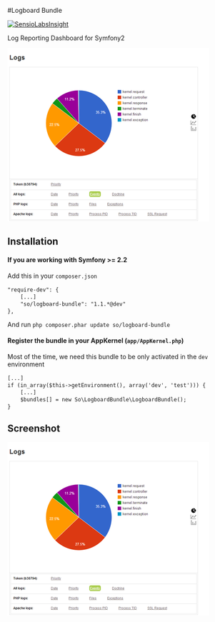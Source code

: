 #Logboard Bundle

[![SensioLabsInsight](https://insight.sensiolabs.com/projects/1804b213-0d85-40e8-8f67-d1c768c7b7e2/small.png)](https://insight.sensiolabs.com/projects/1804b213-0d85-40e8-8f67-d1c768c7b7e2)

Log Reporting Dashboard for Symfony2

![LogboardBundle](screen.png "LogboardBundle Screenshot")


## Installation

#### If you are working with Symfony >= 2.2

Add this in your `composer.json`

    "require-dev": {
        [...]
        "so/logboard-bundle": "1.1.*@dev"
    },

And run `php composer.phar update so/logboard-bundle`


#### Register the bundle in your AppKernel (`app/AppKernel.php`)

Most of the time, we need this bundle to be only activated in the `dev` environment

    [...]
    if (in_array($this->getEnvironment(), array('dev', 'test'))) {
        [...]
        $bundles[] = new So\LogboardBundle\LogboardBundle();
    }

## Screenshot

![Screenshot](screen.png)

